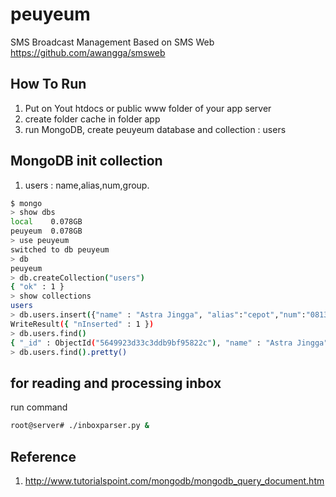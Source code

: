 # peuyeum
SMS Broadcast Management Based on SMS Web
https://github.com/awangga/smsweb

## How To Run
 1. Put on Yout htdocs or public www folder of your app server
 2. create folder cache in folder app
 3. run MongoDB, create peuyeum database and collection : users

## MongoDB init collection
 1. users : name,alias,num,group.

```sh
$ mongo
> show dbs
local    0.078GB
peuyeum  0.078GB
> use peuyeum
switched to db peuyeum
> db
peuyeum
> db.createCollection("users")
{ "ok" : 1 }
> show collections
users
> db.users.insert({"name" : "Astra Jingga", "alias":"cepot","num":"081312000300","group":"punakawan"})
WriteResult({ "nInserted" : 1 })
> db.users.find()
{ "_id" : ObjectId("5649923d33c3ddb9bf95822c"), "name" : "Astra Jingga", "alias" : "cepot", "num" : "081312000300", "group" : "punakawan" }
> db.users.find().pretty()
```


## for reading and processing inbox
run command 

```sh
root@server# ./inboxparser.py &
```


## Reference
 1. http://www.tutorialspoint.com/mongodb/mongodb_query_document.htm